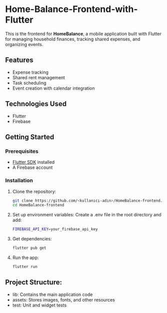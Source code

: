 # Home-Balance-Frontend-with-Flutter

This is the frontend for **HomeBalance**, a mobile application built with Flutter for managing household finances, tracking shared expenses, and organizing events.

## Features
- Expense tracking
- Shared rent management
- Task scheduling
- Event creation with calendar integration

## Technologies Used
- Flutter
- Firebase

## Getting Started

### Prerequisites
- [Flutter SDK](https://docs.flutter.dev/get-started/install) installed
- A Firebase account

### Installation

1. Clone the repository:
   ```bash
   git clone https://github.com/<kullanıcı-adın>/HomeBalance-frontend.git
   cd HomeBalance-frontend
2. Set up environment variables:
   Create a .env file in the root directory and add:
   ```bash
   FIREBASE_API_KEY=your_firebase_api_key
3. Get dependencies:
    ```bash
   flutter pub get
4. Run the app:
    ```bash
    flutter run

## Project Structure:
- lib: Contains the main application code
- assets: Stores images, fonts, and other resources
- test: Unit and widget tests    




